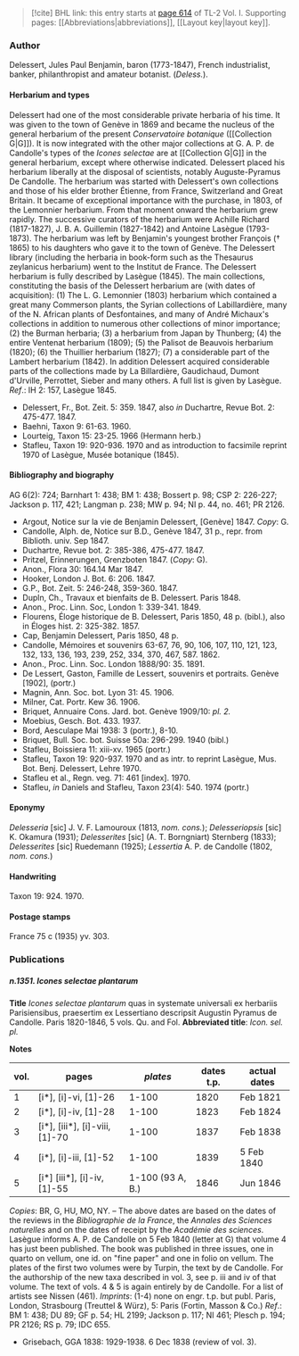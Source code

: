 > [!cite] BHL link: this entry starts at [page 614](https://www.biodiversitylibrary.org/item/103414#page/662/mode/1up) of TL-2 Vol. I.
> Supporting pages: [[Abbreviations|abbreviations]], [[Layout key|layout key]].

### Author

Delessert, Jules Paul Benjamin, baron (1773-1847), French industrialist, banker, philanthropist and amateur botanist. (*Deless.*).

#### Herbarium and types

Delessert had one of the most considerable private herbaria of his time. It was given to the town of Genève in 1869 and became the nucleus of the general herbarium of the present *Conservatoire botanique* ([[Collection G|G]]). It is now integrated with the other major collections at G. A. P. de Candolle's types of the *Icones selectae* are at [[Collection G|G]] in the general herbarium, except where otherwise indicated.
Delessert placed his herbarium liberally at the disposal of scientists, notably Auguste-Pyramus De Candolle. The herbarium was started with Delessert's own collections and those of his elder brother Étienne, from France, Switzerland and Great Britain. It became of exceptional importance with the purchase, in 1803, of the Lemonnier herbarium. From that moment onward the herbarium grew rapidly. The successive curators of the herbarium were Achille Richard (1817-1827), J. B. A. Guillemin (1827-1842) and Antoine Lasègue (1793-1873). The herbarium was left by Benjamin's youngest brother François († 1865) to his daughters who gave it to the town of Genève. The Delessert library (including the herbaria in book-form such as the Thesaurus zeylanicus herbarium) went to the Institut de France. The Delessert herbarium is fully described by Lasègue (1845).
The main collections, constituting the basis of the Delessert herbarium are (with dates of acquisition): (1) The L. G. Lemonnier (1803) herbarium which contained a great many Commerson plants, the Syrian collections of Labillardière, many of the N. African plants of Desfontaines, and many of André Michaux's collections in addition to numerous other collections of minor importance; (2) the Burman herbaria; (3) a herbarium from Japan by Thunberg; (4) the entire Ventenat herbarium (1809); (5) the Palisot de Beauvois herbarium (1820); (6) the Thuillier herbarium (1827); (7) a considerable part of the Lambert herbarium (1842). In addition Delessert acquired considerable parts of the collections made by La Billardière, Gaudichaud, Dumont d'Urville, Perrottet, Sieber and many others. A full list is given by Lasègue.
*Ref*.: IH 2: 157, Lasègue 1845.
- Delessert, Fr., Bot. Zeit. 5: 359. 1847, also *in* Duchartre, Revue Bot. 2: 475-477. 1847.
- Baehni, Taxon 9: 61-63. 1960.
- Lourteig, Taxon 15: 23-25. 1966 (Hermann herb.)
- Stafleu, Taxon 19: 920-936. 1970 and as introduction to facsimile reprint 1970 of Lasègue, Musée botanique (1845).

#### Bibliography and biography

AG 6(2): 724; Barnhart 1: 438; BM 1: 438; Bossert p. 98; CSP 2: 226-227; Jackson p. 117, 421; Langman p. 238; MW p. 94; NI p. 44, no. 461; PR 2126.
- Argout, Notice sur la vie de Benjamin Delessert, \[Genève\] 1847. *Copy*: G.
- Candolle, Alph. de, Notice sur B.D., Genève 1847, 31 p., repr. from Biblioth. univ. Sep 1847.
- Duchartre, Revue bot. 2: 385-386, 475-477. 1847.
- Pritzel, Erinnerungen, Grenzboten 1847. (*Copy*: G).
- Anon., Flora 30: 164.14 Mar 1847.
- Hooker, London J. Bot. 6: 206. 1847.
- G.P., Bot. Zeit. 5: 246-248, 359-360. 1847.
- Dupln, Ch., Travaux et bienfaits de B. Delessert. Paris 1848.
- Anon., Proc. Linn. Soc, London 1: 339-341. 1849.
- Flourens, Éloge historique de B. Delessert, Paris 1850, 48 p. (bibl.), also in Éloges hist. 2: 325-382. 1857.
- Cap, Benjamin Delessert, Paris 1850, 48 p.
- Candolle, Mémoires et souvenirs 63-67, 76, 90, 106, 107, 110, 121, 123, 132, 133, 136, 193, 239, 252, 334, 370, 467, 587. 1862.
- Anon., Proc. Linn. Soc. London 1888/90: 35. 1891.
- De Lessert, Gaston, Famille de Lessert, souvenirs et portraits. Genève \[1902\], (portr.)
- Magnin, Ann. Soc. bot. Lyon 31: 45. 1906.
- Milner, Cat. Portr. Kew 36. 1906.
- Briquet, Annuaire Cons. Jard. bot. Genève 1909/10: *pl. 2.*
- Moebius, Gesch. Bot. 433. 1937.
- Bord, Aesculape Mai 1938: 3 (portr.), 8-10.
- Briquet, Bull. Soc. bot. Suisse 50a: 296-299. 1940 (bibl.)
- Stafleu, Boissiera 11: xiii-xv. 1965 (portr.)
- Stafleu, Taxon 19: 920-937. 1970 and as intr. to reprint Lasègue, Mus. Bot. Benj. Delessert, Lehre 1970.
- Stafleu et al., Regn. veg. 71: 461 \[index\]. 1970.
- Stafleu, *in* Daniels and Stafleu, Taxon 23(4): 540. 1974 (portr.)

#### Eponymy

*Delesseria* \[sic\] J. V. F. Lamouroux (1813, *nom. cons.*); *Delesseriopsis* \[sic\] K. Okamura (1931); *Delesserites* \[sic\] (A. T. Borngniart) Sternberg (1833); *Delesserites* \[sic\] Ruedemann (1925); *Lessertia* A. P. de Candolle (1802, *nom. cons.*)

#### Handwriting

Taxon 19: 924. 1970.

#### Postage stamps

France 75 c (1935) yv. 303.

### Publications

##### n.1351. Icones selectae plantarum

**Title**
*Icones selectae plantarum* quas in systemate universali ex herbariis Parisiensibus, praesertim ex Lessertiano descripsit Augustin Pyramus de Candolle. Paris 1820-1846, 5 vols. Qu. and Fol.
**Abbreviated title**: *Icon. sel. pl.*

**Notes**

|vol.	|pages	|*plates*	|dates t.p.	|actual dates|
|---	|---	|---	|---	|---	|
|1	|\[i\*\], \[i\]-vi, \[1\]-26	|1-100	|1820	|Feb 1821|
|2	|\[i\*\], \[i\]-iv, \[1\]-28	|1-100	|1823	|Feb 1824|
|3	|\[i\*\], \[iii\*\], \[i\]-viii, \[1\]-70	|1-100	|1837	|Feb 1838|
|4	|\[i\*\], \[i\]-iii, \[1\]-52	|1-100	|1839	|5 Feb 1840|
|5	|\[i\*\] \[iii\*\], \[i\]-iv, \[1\]-55	|1-100 (93 A, B.)	|1846	|Jun 1846|

*Copies*: BR, G, HU, MO, NY. – The above dates are based on the dates of the reviews in the *Bibliographie de la France*, the *Annales des Sciences naturelles* and on the dates of receipt by the *Académie des sciences*. Lasègue informs A. P. de Candolle on 5 Feb 1840 (letter at G) that volume 4 has just been published. The book was published in three issues, one in quarto on vellum, one id. on "fine paper" and one in folio on vellum. The plates of the first two volumes were by Turpin, the text by de Candolle. For the authorship of the new taxa described in vol. 3, see p. iii and iv of that volume. The text of vols. 4 & 5 is again entirely by de Candolle. For a list of artists see Nissen (461). *Imprints*: (1-4) none on engr. t.p. but publ. Paris, London, Strasbourg (Treuttel & Würz), 5: Paris (Fortin, Masson & Co.)
*Ref*.: BM 1: 438; DU 89; GF p. 54; HL 2199; Jackson p. 117; NI 461; Plesch p. 194; PR 2126; RS p. 79; IDC 655.
- Grisebach, GGA 1838: 1929-1938. 6 Dec 1838 (review of vol. 3).

